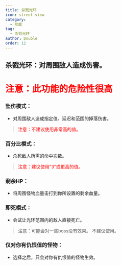 ```yaml
---
title: 杀戮光环
icon: street-view
category:
  - 功能
tag:
  - 杀戮光环
author: Double
order: 12
---
```


## 杀戮光环：对周围敌人造成伤害。
# <span style="color:red;">注意：此功能的危险性很高</span>
### 坠伤模式：
- 对周围敌人造成指定值、延迟和范围的掉落伤害。
><span style="color:red;">注意：不建议使用非常高的值。</span>
### 百分比模式：
- 杀死敌人所需的命中次数。
><span style="color:red;">注意：建议使用“3”或更高的值。</span>
### 剩余HP：
- 将周围怪物血量击打到你所设置的剩余血量。
### 即死模式：
- 会试让光环范围内的敌人直接死亡。
>注意：可能会对一些boss没有效果。
>不建议使用。
### 仅对你有仇恨值的怪物：
- 选择之后，只会对你有仇恨值的怪物生效。





